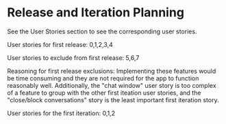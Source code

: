 
Release and Iteration Planning
==============================

See the User Stories section to see the corresponding user stories.

User stories for first release: 0,1,2,3,4

User stories to exclude from first release: 5,6,7

Reasoning for first release exclusions: Implementing these features would be time consuming and they are not required for the app to function reasonably well. Additionally, the "chat window" user story is too complex of a feature to group with the other first iteation user stories, and the "close/block conversations" story is the least important first iteration story.

User stories for the first iteration: 0,1,2